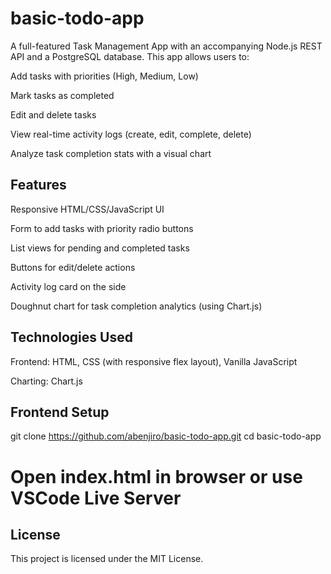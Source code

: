 # basic-todo-app

A full-featured Task Management App with an accompanying Node.js REST API and a PostgreSQL database. This app allows users to:

Add tasks with priorities (High, Medium, Low)

Mark tasks as completed

Edit and delete tasks

View real-time activity logs (create, edit, complete, delete)

Analyze task completion stats with a visual chart


## Features

Responsive HTML/CSS/JavaScript UI

Form to add tasks with priority radio buttons

List views for pending and completed tasks

Buttons for edit/delete actions

Activity log card on the side

Doughnut chart for task completion analytics (using Chart.js)


## Technologies Used

Frontend: HTML, CSS (with responsive flex layout), Vanilla JavaScript

Charting: Chart.js

## Frontend Setup
git clone https://github.com/abenjiro/basic-todo-app.git
cd basic-todo-app
# Open index.html in browser or use VSCode Live Server



## License
This project is licensed under the MIT License.